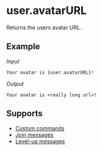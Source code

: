 # user.avatarURL

Returns the users avatar URL.

## Example

*Input*
```
Your avatar is {user.avatarURL}!
```
*Output*
```
Your avatar is <really long url>!
```

## Supports

* [Custom commands](/Modules/Modules/custom_commands/)
* [Join messages](/Modules/join_leave_messages/)
* [Level-up messages](/Modules/levels/)
